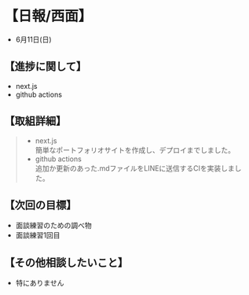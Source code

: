 # 【日報/西面】  
- 6月11日(日)  
## 【進捗に関して】  
- next.js  
- github actions  
## 【取組詳細】  
> - next.js  
> 簡単なポートフォリオサイトを作成し、デプロイまでしました。  
> - github actions  
> 追加か更新のあった.mdファイルをLINEに送信するCIを実装しました。  
## 【次回の目標】  
- 面談練習のための調べ物  
- 面談練習1回目  
## 【その他相談したいこと】  
- 特にありません  